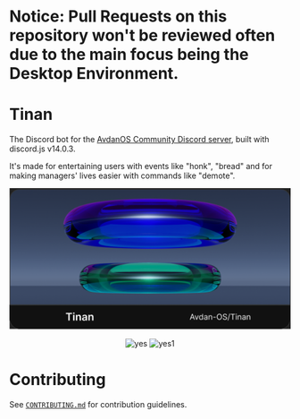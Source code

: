 # Notice: Pull Requests on this repository won't be reviewed often due to the main focus being the Desktop Environment.

# Tinan

The Discord bot for the [AvdanOS Community Discord server](https://discord.gg/avdanos), built with discord.js v14.0.3.

It's made for entertaining users with events like "honk", "bread" and for making managers' lives easier with commands like "demote".

<div align="center">

![Banner](https://raw.githubusercontent.com/Avdan-OS/.github/main/banner/Tinan.png)

![yes](https://img.shields.io/badge/Node-%3E%3D16.9-informational)
![yes1](https://img.shields.io/badge/Notice-NO%20COMMIT%2C%20PR%20ONLY-critical)

</div>

# Contributing

See [`CONTRIBUTING.md`](CONTRIBUTING.md) for contribution guidelines.

